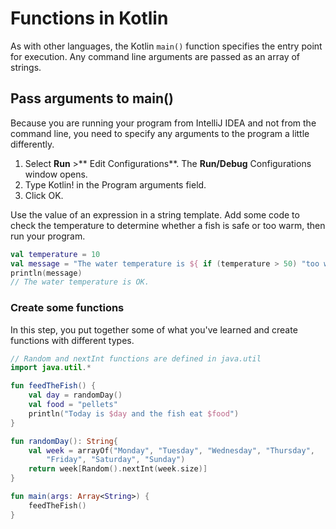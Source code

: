 # Functions in Kotlin

As with other languages, the Kotlin  <code>main()</code> function specifies the entry point for execution. Any command line arguments are passed as an array of strings.


## Pass arguments to main()

Because you are running your program from IntelliJ IDEA and not from the command line, you need to specify any arguments to the program a little differently.

1. Select **Run** >** Edit Configurations**. The **Run/Debug** Configurations window opens.
2. Type Kotlin! in the Program arguments field.
3. Click OK.

Use the value of an expression in a string template. Add some code to check the temperature to determine whether a fish is safe or too warm, then run your program.

```kotlin
val temperature = 10
val message = "The water temperature is ${ if (temperature > 50) "too warm" else "OK" }."
println(message)
// The water temperature is OK.
```

### Create some functions 

In this step, you put together some of what you've learned and create functions with different types. 

```kotlin
// Random and nextInt functions are defined in java.util
import java.util.*

fun feedTheFish() {
    val day = randomDay()
    val food = "pellets"
    println("Today is $day and the fish eat $food")
}

fun randomDay(): String{
    val week = arrayOf("Monday", "Tuesday", "Wednesday", "Thursday",
        "Friday", "Saturday", "Sunday")
    return week[Random().nextInt(week.size)]
}

fun main(args: Array<String>) {
    feedTheFish()
}
```


